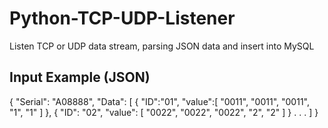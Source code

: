 # Python-TCP-UDP-Listener
Listen TCP or UDP  data stream, parsing JSON data and insert into MySQL


## Input Example (JSON)
{
  "Serial": "A08888",
  "Data": [
    {
      "ID":"01",
      "value":[
        "0011",
        "0011",
        "0011",
        "1",
        "1"
      ]
    },
    {
      "ID": "02",
      "value": [
        "0022",
        "0022",
        "0022",
        "2",
        "2"
      ]
    }
    .
    .
    .
  ]
}


